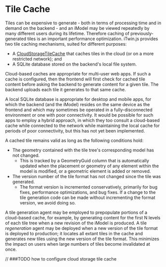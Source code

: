 # Tile Cache

Tiles can be expensive to generate - both in terms of processing time and in demand on the backend - and an iModel may be viewed repeatedly by many different users during its lifetime. Therefore caching of previously-generated tiles is an important performance optimization. iTwin.js provides two tile caching mechanisms, suited for different purposes:

- A [CloudStorageTileCache]($common) that caches tiles in the cloud (or on a more restricted network); and
- A SQLite database stored on the backend's local file system.

Cloud-based caches are appropriate for multi-user web apps. If such a cache is configured, then the frontend will first check for cached tile content before asking the backend to generate content for a given tile. The backend uploads each tile it generates to that same cache.

A local SQLite database is appropriate for desktop and mobile apps, for which the backend (and the iModel) resides on the same device as the frontend and which may sometimes be operated in a fully-disconnected environment or one with poor connectivity. It would be possible for such apps to employ a hybrid approach, in which they too consult a cloud-based cache while connected to the network while maintaining the local cache for periods of poor connectivity, but this has not yet been implemented.

A cached tile remains valid as long as the following conditions hold:
- The geometry contained with the tile tree's corresponding model has not changed.
  - This is tracked by a GeometryGuid column that is automatically updated when the placement or geometry of any element within the model is modified, or a geometric element is added or removed.
- The version number of the tile format has not changed since the tile was generated.
  - The format version is incremented conservatively, primarily for bug fixes, performance optimizations, and bug fixes. If a change to the tile generation code can be made without incrementing the format version, we avoid doing so.

A tile generation agent may be employed to prepopulate portions of a cloud-based cache, for example, by generating content for the first N levels of each tile tree when a new revision of the iModel is produced. A tile *regeneration* agent may be deployed when a new version of the tile format is deployed to production; it locates all extant tiles in the cache and generates new tiles using the new version of the tile format. This minimizes the impact on users when large numbers of tiles become invalidated at once.

// ###TODO how to configure cloud storage tile cache
